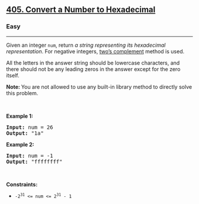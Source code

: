 <h2><a href="https://leetcode.com/problems/convert-a-number-to-hexadecimal/">405. Convert a Number to Hexadecimal</a></h2><h3>Easy</h3><hr><div style="user-select: auto;"><p style="user-select: auto;">Given an integer <code style="user-select: auto;">num</code>, return <em style="user-select: auto;">a string representing its hexadecimal representation</em>. For negative integers, <a href="https://en.wikipedia.org/wiki/Two%27s_complement" target="_blank" style="user-select: auto;">two’s complement</a> method is used.</p>

<p style="user-select: auto;">All the letters in the answer string should be lowercase characters, and there should not be any leading zeros in the answer except for the zero itself.</p>

<p style="user-select: auto;"><strong style="user-select: auto;">Note:&nbsp;</strong>You are not allowed to use any built-in library method to directly solve this problem.</p>

<p style="user-select: auto;">&nbsp;</p>
<p style="user-select: auto;"><strong style="user-select: auto;">Example 1:</strong></p>
<pre style="user-select: auto;"><strong style="user-select: auto;">Input:</strong> num = 26
<strong style="user-select: auto;">Output:</strong> "1a"
</pre><p style="user-select: auto;"><strong style="user-select: auto;">Example 2:</strong></p>
<pre style="user-select: auto;"><strong style="user-select: auto;">Input:</strong> num = -1
<strong style="user-select: auto;">Output:</strong> "ffffffff"
</pre>
<p style="user-select: auto;">&nbsp;</p>
<p style="user-select: auto;"><strong style="user-select: auto;">Constraints:</strong></p>

<ul style="user-select: auto;">
	<li style="user-select: auto;"><code style="user-select: auto;">-2<sup style="user-select: auto;">31</sup> &lt;= num &lt;= 2<sup style="user-select: auto;">31</sup> - 1</code></li>
</ul>
</div>